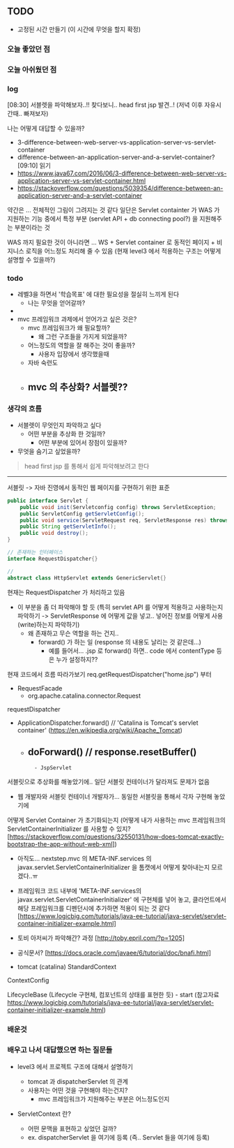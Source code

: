 ## TODO
- 고정된 시간 만들기 (이 시간에 무엇을 할지 확정)


    
### 오늘 좋았던 점


### 오늘 아쉬웠던 점

### log
[08:30] 서블렛을 파악해보자..!!
찾다보니.. head first jsp 발견..! (저녁 이후 자유시간때.. 빠져보자)

나는 어떻게 대답할 수 있을까?
- 3-difference-between-web-server-vs-application-server-vs-servlet-container
- difference-between-an-application-server-and-a-servlet-container?
[09:10]
읽기
- https://www.java67.com/2016/06/3-difference-between-web-server-vs-application-server-vs-servlet-container.html
- https://stackoverflow.com/questions/5039354/difference-between-an-application-server-and-a-servlet-container

약간은 ... 전체적인 그림이 그려지는 것 같다
일단은 Servlet containter 가 WAS 가 지원하는 기능 중에서 특정 부분 (servlet API + db connecting pool?) 을 지원해주는 부분이라는 것

WAS 까지 필요한 것이 아니라면 ... WS + Servlet container 로 동적인 페이지 + 비지니스 로직을 어느정도 처리해 줄 수 있음
(현재 level3 에서 적용하는 구조는 어떻게 설명할 수 있을까?)

### todo 
- 레벨3을 하면서 '학습목표' 에 대한 필요성을 절실히 느끼게 된다
    - 나는 무엇을 얻어갈까?
- 
- mvc 프레임워크 과제에서 얻어가고 싶은 것은?
    - mvc 프레임워크가 왜 필요할까?
        - 왜 그런 구조들을 가지게 되었을까?
    - 어느정도의 역할을 잘 해주는 것이 좋을까?
        - 사용자 입장에서 생각했을때
    - 자바 숙련도
    - mvc 의 추상화? 서블렛??
        - 




### 생각의 흐름
- 서블렛이 무엇인지 파악하고 싶다
    - 어떤 부분을 추상화 한 것일까?
        - 어떤 부분에 있어서 장점이 있을까?
- 무엇을 숨기고 싶었을까?

> head first jsp 를 통해서 쉽게 파악해보려고 한다

--------
서블릿 -> 자바 진영에서 동적인 웹 페이지를 구현하기 위한 표준

``` java
public interface Servlet {
    public void init(Servletconfig config) throws ServletException;
    public ServletConfig getServletConfig();
    public void service(ServletRequest req, ServletResponse res) throws ServletException, IOException;
    public String getServletInfo();
    public void destroy();
}

// 존재하는 인터페이스
interface RequestDispatcher{}

// 
abstract class HttpServlet extends GenericServlet{}
```

현재는 RequestDispatcher 가 처리하고 있음
- 이 부분을 좀 더 파악해야 할 듯 (특히 servlet API 를 어떻게 적용하고 사용하는지 파악하기 -> ServletResponse 에 어떻게 값을 넣고.. 넣어진 정보를 어떻게 사용(write)하는지 파악하기)
    - 왜 존재하고 무슨 역할을 하는 건지..
        - forward() 가 하는 일 (response 의 내용도 날리는 것 같은데...)
            - 예를 들어서... .jsp 로 forward() 하면.. code 에서 contentType 등은 누가 설정하지??


현재 코드에서 흐름 따라가보기
req.getRequestDispatcher("home.jsp") 부터
- RequestFacade 
    - org.apache.catalina.connector.Request

requestDispatcher
- ApplicationDispatcher.forward() // 'Catalina is Tomcat's servlet container' (https://en.wikipedia.org/wiki/Apache_Tomcat)
    - doForward() // response.resetBuffer() 
        - 
            - JspServlet 

서블릿으로 추상화를 해놓았기에.. 일단 서블릿 컨테이너가 달라져도 문제가 없음
- 웹 개발자와 서블릿 컨테이너 개발자가... 동일한 서블릿을 통해서 각자 구현해 놓았기에


어떻게 Servlet Container 가 초기화되는지 (어떻게 내가 사용하는 mvc 프레임워크의 ServletContainerInitializer 를 사용할 수 있지? [https://stackoverflow.com/questions/32550131/how-does-tomcat-exactly-bootstrap-the-app-without-web-xml])
- 아직도... nextstep.mvc 의 META-INF.services 의 javax.servlet.ServletContainerInitializer 을 톰캣에서 어떻게 찾아내는지 모르겠다..ㅠ

- 프레임워크 코드 내부에 'META-INF.services의 javax.servlet.ServletContainerInitializer' 에 구현체를 넣어 놓고, 클라언트에서 해당 프레임워크를 디펜던시에 추가하면 적용이 되는 것 같다
[https://www.logicbig.com/tutorials/java-ee-tutorial/java-servlet/servlet-container-initializer-example.html]
- 토비 아저씨가 파악해간? 과정
[http://toby.epril.com/?p=1205]
- 공식문서?
[https://docs.oracle.com/javaee/6/tutorial/doc/bnafi.html]
- tomcat (catalina)
StandardContext

ContextConfig


LifecycleBase (Lifecycle 구현체, 컴포넌트의 상태를 표현한 듯)
    - start
(참고자료 https://www.logicbig.com/tutorials/java-ee-tutorial/java-servlet/servlet-container-initializer-example.html)


### 배운것

### 배우고 나서 대답했으면 하는 질문들
- level3 에서 프로젝트 구조에 대해서 설명하기
    - tomcat 과 dispatcherServlet 의 관계
    - 사용자는 어떤 것을 구현해야 하는건지?
        - mvc 프레임워크가 지원해주는 부분은 어느정도인지

- ServletContext 란?
    - 어떤 문맥을 표현하고 싶었던 걸까?
    - ex. dispatcherServlet 을 여기에 등록 (즉.. Servlet 들을 여기에 등록)